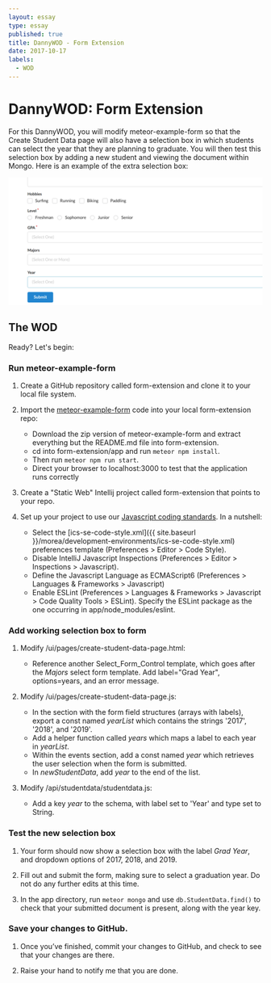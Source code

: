 ```yaml
---
layout: essay
type: essay
published: true
title: DannyWOD - Form Extension
date: 2017-10-17
labels:
  - WOD
---
```


# DannyWOD: Form Extension

For this DannyWOD, you will modify meteor-example-form so that the Create Student Data page will also have a selection box in which students can select the year that they are planning to graduate.  You will then test this selection box by adding a new student and viewing the document within Mongo.  Here is an example of the extra selection box:

<img class="ui medium image" src="dannywod-meteor2.png">

## The WOD

Ready? Let's begin:

### Run meteor-example-form

 1. Create a GitHub repository called form-extension and clone it to your local file system.

 2. Import the [meteor-example-form](https://github.com/ics-software-engineering/meteor-example-form/) code into your local form-extension repo:

    * Download the zip version of meteor-example-form and extract everything but the README.md file into form-extension.
    * cd into form-extension/app and run `meteor npm install`.
    * Then run `meteor npm run start`.
    * Direct your browser to localhost:3000 to test that the application runs correctly

 3. Create a "Static Web" Intellij project called form-extension that points to your repo.

 4. Set up your project to use our [Javascript coding standards](../coding-standards/reading-javascript-coding-standards.html). In a nutshell:
   
    * Select the [ics-se-code-style.xml]({{ site.baseurl }}/morea/development-environments/ics-se-code-style.xml) preferences template (Preferences > Editor > Code Style).
    * Disable IntelliJ Javascript Inspections (Preferences > Editor > Inspections > Javascript).
    * Define the Javascript Language as ECMAScript6 (Preferences > Languages & Frameworks > Javascript)
    * Enable ESLint (Preferences > Languages & Frameworks > Javascript > Code Quality Tools > ESLint). Specify the ESLint package as the one occurring in app/node_modules/eslint.

### Add working selection box to form

 1. Modify /ui/pages/create-student-data-page.html:

    * Reference another Select\_Form\_Control template, which goes after the *Majors* select form template.  Add label="Grad Year", options=years, and an error message. 

 2. Modify /ui/pages/create-student-data-page.js:

    * In the section with the form field structures (arrays with labels), export a const named *yearList* which contains the strings '2017', '2018', and '2019'.
    * Add a helper function called *years* which maps a label to each year in *yearList*.
    * Within the events section, add a const named *year* which retrieves the user selection when the form is submitted.
    * In *newStudentData*, add *year* to the end of the list.

 3. Modify /api/studentdata/studentdata.js:
    
    * Add a key *year* to the schema, with label set to 'Year' and type set to String.  

### Test the new selection box

 1. Your form should now show a selection box with the label *Grad Year*, and dropdown options of 2017, 2018, and 2019.  

 2. Fill out and submit the form, making sure to select a graduation year.  Do not do any further edits at this time.

 3. In the app directory, run `meteor mongo` and use `db.StudentData.find()` to check that your submitted document is present, along with the year key.  

### Save your changes to GitHub.

 1. Once you’ve finished, commit your changes to GitHub, and check to see that your changes are there.

 2. Raise your hand to notify me that you are done.
